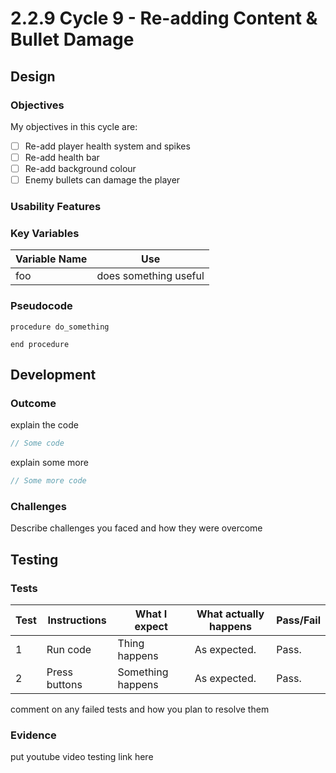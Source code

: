 # 2.2.9 Cycle 9 - Re-adding Content & Bullet Damage

## Design

### Objectives

My objectives in this cycle are:

* [ ] Re-add player health system and spikes
* [ ] Re-add health bar
* [ ] Re-add background colour
* [ ] Enemy bullets can damage the player&#x20;

### Usability Features

### Key Variables

| Variable Name | Use                   |
| ------------- | --------------------- |
| foo           | does something useful |

### Pseudocode

```
procedure do_something
    
end procedure
```

## Development

### Outcome

explain the code

```typescript
// Some code
```

explain some more

```typescript
// Some more code
```

### Challenges

Describe challenges you faced and how they were overcome

## Testing

### Tests

| Test | Instructions  | What I expect     | What actually happens | Pass/Fail |
| ---- | ------------- | ----------------- | --------------------- | --------- |
| 1    | Run code      | Thing happens     | As expected.          | Pass.     |
| 2    | Press buttons | Something happens | As expected.          | Pass.     |

comment on any failed tests and how you plan to resolve them

### Evidence

put youtube video testing link here
